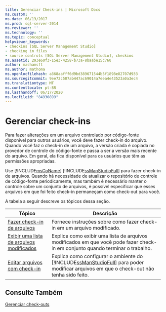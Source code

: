 ```yaml
---
title: Gerenciar Check-ins | Microsoft Docs
ms.custom: ''
ms.date: 06/13/2017
ms.prod: sql-server-2014
ms.reviewer: ''
ms.technology: ''
ms.topic: conceptual
helpviewer_keywords:
- checkins [SQL Server Management Studio]
- checking in files
- source controls [SQL Server Management Studio], checkins
ms.assetid: 293e60f3-15e3-4258-b73a-8baabe15c760
author: mashamsft
ms.author: mathoma
ms.openlocfilehash: a868aafff6d9bd389671544b5f1898e82707d933
ms.sourcegitcommit: 9ee72c507ab447ac69014a7eea4e43523a0a3ec4
ms.translationtype: MT
ms.contentlocale: pt-BR
ms.lasthandoff: 06/17/2020
ms.locfileid: "84930899"
---
```

# <a name="manage-checkins"></a>Gerenciar check-ins
  Para fazer alterações em um arquivo controlado por código-fonte disponível para outros usuários, você deve fazer check-in do arquivo. Quando você faz o check-in de um arquivo, a versão criada é copiada no provedor de controle do código-fonte e passa a ser a versão mais recente do arquivo. Em geral, ela fica disponível para os usuários que têm as permissões apropriadas.  
  
 Use [!INCLUDE[msCoName](../includes/msconame-md.md)] [!INCLUDE[ssManStudioFull](../includes/ssmanstudiofull-md.md)] para fazer check-in de arquivos. Quando há necessidade de atualizar o repositório de controle de código-fonte periodicamente, mas também é necessário manter o controle sobre um conjunto de arquivos, é possível especificar que esses arquivos em que foi feito check-in permaneçam como check-out para você.  
  
 A tabela a seguir descreve os tópicos dessa seção.  
  
|Tópico|Descrição|  
|-----------|-----------------|  
|[Fazer check-in de arquivos](../../2014/database-engine/check-in-files.md)|Fornece instruções sobre como fazer check-in em um arquivo modificado.|  
|[Exibir uma lista de arquivos modificados](../../2014/database-engine/view-a-list-of-modified-files.md)|Explica como exibir uma lista de arquivos modificados em que você pode fazer check-in em conjunto quando terminar o trabalho.|  
|[Editar arquivos com check-in](../../2014/database-engine/edit-checked-in-files.md)|Explica como configurar o ambiente do [!INCLUDE[ssManStudioFull](../includes/ssmanstudiofull-md.md)] para poder modificar arquivos em que o check-out não tenha sido feito.|  
  
## <a name="see-also"></a>Consulte Também  
 [Gerenciar check-outs](../../2014/database-engine/manage-checkouts.md)  
  
  
